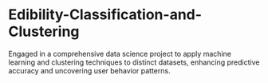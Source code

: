 # Edibility-Classification-and-Clustering
Engaged in a comprehensive data science project to apply machine learning and clustering techniques to distinct datasets, enhancing predictive accuracy and uncovering user behavior patterns.

